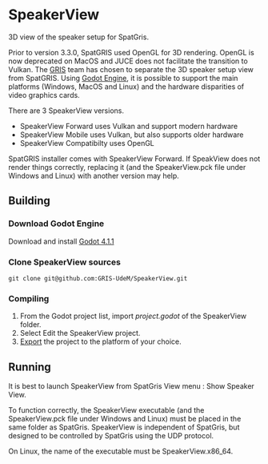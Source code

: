 # SpeakerView
3D view of the speaker setup for SpatGris.

Prior to version 3.3.0, SpatGRIS used OpenGL for 3D rendering. OpenGL is now deprecated on MacOS and JUCE does not facilitate the transition to Vulkan. The [GRIS](https://gris.musique.umontreal.ca/) team has chosen to separate the 3D speaker setup view from SpatGRIS. Using [Godot Engine](https://godotengine.org/), it is possible to support the main platforms (Windows, MacOS and Linux) and the hardware disparities of video graphics cards.

There are 3 SpeakerView versions.
- SpeakerView Forward uses Vulkan and support modern hardware
- SpeakerView Mobile uses Vulkan, but also supports older hardware
- SpeakerView Compatibilty uses OpenGL

SpatGRIS installer comes with SpeakerView Forward. If SpeakView does not render things correctly, replacing it (and the SpeakerView.pck file under Windows and Linux) with another version may help.

## Building
### Download Godot Engine
Download and install [Godot 4.1.1](https://github.com/godotengine/godot/releases/tag/4.1.1-stable)

### Clone SpeakerView sources
```
git clone git@github.com:GRIS-UdeM/SpeakerView.git
```

### Compiling
1. From the Godot project list, import _project.godot_ of the SpeakerView folder.
2. Select Edit the SpeakerView project.
3. [Export](https://docs.godotengine.org/en/4.1/tutorials/export/index.html) the project to the platform of your choice.

## Running
It is best to launch SpeakerView from SpatGris View menu : Show Speaker View.

To function correctly, the SpeakerView executable (and the SpeakerView.pck file under Windows and Linux) must be placed in the same folder as SpatGris. SpeakerView is independent of SpatGris, but designed to be controlled by SpatGris using the UDP protocol. 

On Linux, the name of the executable must be SpeakerView.x86_64.